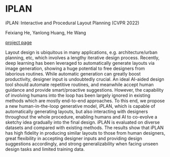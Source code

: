 # IPLAN
iPLAN: Interactive and Procedural Layout Planning (CVPR 2022)

Feixiang He, Yanlong Huang, He Wang

[project page](http://drhewang.com/pages/iplan.html) 


Layout design is ubiquitous in many applications, e.g. architecture/urban planning, etc, which involves a lengthy iterative design process. Recently, deep learning has been leveraged to automatically generate layouts via image generation, showing a huge potential to free designers from laborious routines. While automatic generation can greatly boost productivity, designer input is undoubtedly crucial. An ideal AI-aided design tool should automate repetitive routines, and meanwhile accept human guidance and provide smart/proactive suggestions. However, the capability of involving humans into the loop has been largely ignored in existing methods which are mostly end-to-end approaches. To this end, we propose a new human-in-the-loop generative model, iPLAN, which is capable of automatically generating layouts, but also interacting with designers throughout the whole procedure, enabling humans and AI to co-evolve a sketchy idea gradually into the final design. iPLAN is evaluated on diverse datasets and compared with existing methods. The results show that iPLAN has high fidelity in producing similar layouts to those from human designers, great flexibility in accepting designer inputs and providing design suggestions accordingly, and strong generalizability when facing unseen design tasks and limited training data.
